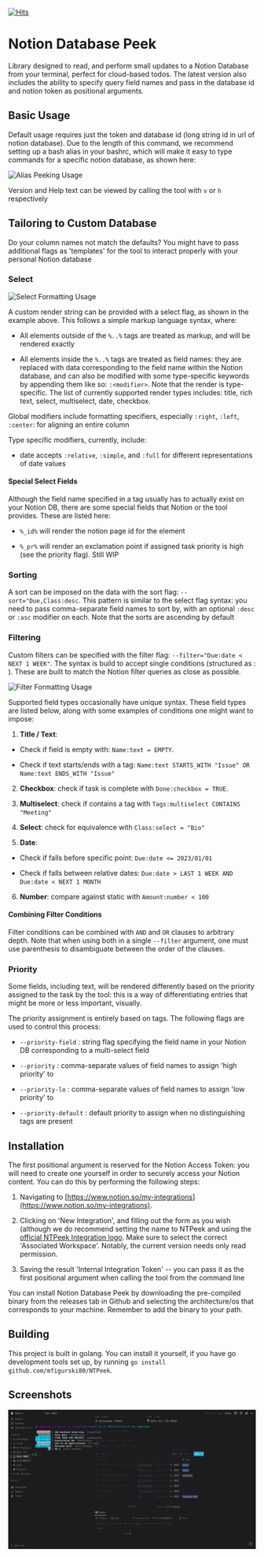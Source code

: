 [![Hits](https://hits.seeyoufarm.com/api/count/incr/badge.svg?url=https%3A%2F%2Fgithub.com%2Fmfigurski80%2FNTPeek&count_bg=%2379C83D&title_bg=%23555555&icon=github.svg&icon_color=%23FFFFFF&title=hits&edge_flat=false)](https://hits.seeyoufarm.com)

# Notion Database Peek

Library designed to read, and perform small updates to a Notion Database from your terminal, perfect for cloud-based todos. The latest version also includes the ability to specify query field names and pass in the database id and notion token as positional arguments.

## Basic Usage

Default usage requires just the token and database id (long string id in url of notion database). Due to the length of this command, we recommend setting up a bash alias in your bashrc, which will make it easy to type commands for a specific notion database, as shown here:

![Alias Peeking Usage](http://ntpeek-usage.surge.sh/alias_usage.gif)

Version and Help text can be viewed by calling the tool with `v` or `h` respectively

## Tailoring to Custom Database 

Do your column names not match the defaults? You might have to pass additional flags as 'templates' for the tool to interact properly with your personal Notion database

### Select

![Select Formatting Usage](http://ntpeek-usage.surge.sh/select_usage.gif)

A custom render string can be provided with a select flag, as shown in the example above. This follows a simple markup language syntax, where:

- All elements outside of the `%..%` tags are treated as markup, and will be rendered exactly

- All elements inside the `%..%` tags are treated as field names: they are replaced with data corresponding to the field name within the Notion database, and can also be modified with some type-specific keywords by appending them like so: `:<modifier>`. Note that the render is type-specific. The list of currently supported render types includes: title, rich text, select, multiselect, date, checkbox.

Global modifiers include formatting specifiers, especially `:right`, `:left`, `:center`: for aligning an entire column

Type specific modifiers, currently, include:

- date accepts `:relative`, `:simple`, and `:full` for different representations of date values

#### Special Select Fields

Although the field name specified in a tag usually has to actually exist on your Notion DB, there are some special fields that Notion or the tool provides. These are listed here:

- `%_id%` will render the notion page id for the element

- `%_pr%` will render an exclamation point if assigned task priority is high (see the priority flag). Still WIP

### Sorting

A sort can be imposed on the data with the sort flag: `--sort="Due,Class:desc`. This pattern is similar to the select flag syntax: you need to pass comma-separate field names to sort by, with an optional `:desc` or `:asc` modifier on each. Note that the sorts are ascending by default

### Filtering



Custom filters can be specified with the filter flag: `--filter="Due:date < NEXT 1 WEEK"`. The syntax is build to accept single conditions (structured as <name>:<type> <operator> <value>). These are built to match the Notion filter queries as close as possible.

![Filter Formatting Usage](http://ntpeek-usage.surge.sh/filter_usage.gif)

Supported field types occasionally have unique syntax. These field types are listed below, along with some examples of conditions one might want to impose:

1. **Title / Text**: 

  - Check if field is empty with: `Name:text = EMPTY`.

  - Check if text starts/ends with a tag: `Name:text STARTS_WITH "Issue" OR Name:text ENDS_WITH "Issue"`

2. **Checkbox**: check if task is complete with `Done:checkbox = TRUE`.

3. **Multiselect**: check if contains a tag with `Tags:multiselect CONTAINS "Meeting"`

4. **Select**: check for equivalence with `Class:select = "Bio"`

5. **Date**: 

  - Check if falls before specific point: `Due:date <= 2023/01/01`

  - Check if falls between relative dates: `Due:date > LAST 1 WEEK AND Due:date < NEXT 1 MONTH`

6. **Number**: compare against static with `Amount:number < 100`

#### Combining Filter Conditions

Filter conditions can be combined with `AND` and `OR` clauses to arbitrary depth. Note that when using both in a single `--filter` argument, one must use parenthesis to disambiguate between the order of the clauses.

### Priority

Some fields, including text, will be rendered differently based on the priority assigned to the task by the tool: this is a way of differentiating entries that might be more or less important, visually.

The priority assignment is entirely based on tags. The following flags are used to control this process:

- `--priority-field` : string flag specifying the field name in your Notion DB corresponding to a multi-select field  

- `--priority` : comma-separate values of field names to assign 'high priority' to

- `--priority-lo` : comma-separate values of field names to assign 'low priority' to

- `--priority-default` : default priority to assign when no distinguishing tags are present

## Installation

The first positional argument is reserved for the Notion Access Token: you will need to create one yourself in order to securely access your Notion content. You can do this by performing the following steps:

1) Navigating to [https://www.notion.so/my-integrations](https://www.notion.so/my-integrations).

2) Clicking on 'New Integration', and filling out the form as you wish (although we do recommend setting the name to NTPeek and using the [official NTPeek Integration logo](https://www.notion.so/image/https%3A%2F%2Fs3-us-west-2.amazonaws.com%2Fpublic.notion-static.com%2F9e0bc46d-c5eb-44d6-b1cb-c3542b4d08c0%2Ftenor.gif?id=170a6e36-bec1-44fa-906e-fe06c92f4e8e&table=bot&userId=d9f1afdc-e094-4675-bbb2-e8b8dd390e8e&cache=v2). Make sure to select the correct 'Associated Workspace'. Notably, the current version needs only read permission.

3) Saving the result 'Internal Integration Token' -- you can pass it as the first positional argument when calling the tool from the command line

You can install Notion Database Peek by downloading the pre-compiled binary from the releases tab in Github and selecting the architecture/os that corresponds to your machine. Remember to add the binary to your path.

## Building

This project is built in golang. You can install it yourself, if you have go development tools set up, by running `go install github.com/mfigurski80/NTPeek`.

## Screenshots

![Notion Database Peek](images/Demo.png)
